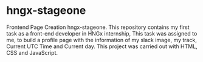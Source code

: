 # hngx-stageone
Frontend Page Creation hngx-stageone. This repository contains my first task as a front-end developer in HNGx internship,  This task was assigned to me, to build a profile page with the information of my slack image, my track, Current UTC Time and Current day. This project was carried out with HTML, CSS and JavaScript.
